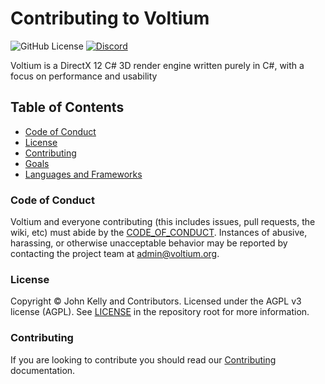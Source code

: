 # Contributing to Voltium

![GitHub License](https://img.shields.io/github/license/john-h-k/Voltium)
[![Discord](https://img.shields.io/discord/593547387457372212.svg?label=Discord&style=plastic)](https://discord.gg/mvayb38uTZ)

Voltium is a DirectX 12 C# 3D render engine written purely in C#, with a focus on performance and usability

## Table of Contents

* [Code of Conduct](#code-of-conduct)
* [License](#license)
* [Contributing](#contributing)
* [Goals](#goals)
* [Languages and Frameworks](#languages-and-frameworks)

### Code of Conduct

Voltium and everyone contributing (this includes issues, pull requests, the
wiki, etc) must abide by the [CODE_OF_CONDUCT](CODE_OF_CONDUCT.md).
Instances of abusive, harassing, or otherwise unacceptable behavior may be
reported by contacting the project team at admin@voltium.org.

### License

Copyright © John Kelly and Contributors. Licensed under the AGPL v3 license
(AGPL). See [LICENSE](LICENSE.md) in the repository root for more information.

### Contributing

If you are looking to contribute you should read our
[Contributing](CONTRIBUTING.md) documentation.
